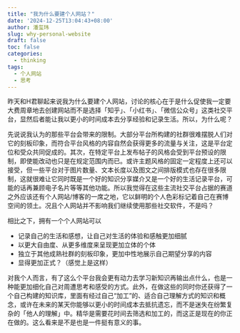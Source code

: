```yaml
---
title: "我为什么要建个人网站？"
date: '2024-12-25T13:04:43+08:00'
author: 潘玺玮
slug: why-personal-website
draft: false
toc: false
categories:
  - thinking
tags:
  - 个人网站
  - 思考
---
```

昨天和H君聊起来说我为什么要建个人网站，讨论的核心在于是什么促使我一定要大费周章地去创建网站而不是选择「知乎」、「小红书」、「微信公众号」这类社交平台，显然后者能让我以更小的时间成本去分享经验和记录生活。所以，为什么呢？

先说说我认为的那些平台会带来的限制。大部分平台所构建的社群很难摆脱人们对它的刻板印象，而符合平台风格的内容自然会获得更多的流量与关注，这是平台定位和受众共同促成的。其次，在特定平台上发布帖子的风格会受到平台预设的限制，即使能改动也只是在规定范围内而已。或许主题风格的固定一定程度上还可以接受，但一些平台对于图片数量、文本长度以及图文之间排版模式也存在很多限制，这就很难让它同时既是一个好的知识分享媒介又是一个好的生活记录平台，可能的话再兼顾电子名片等等其他功能。所以我觉得在这些主流社交平台占据的赛道之外应该还有个人网站/博客的一席之地，它以鲜明的个人色彩标记着自己在赛博空间的领土。况且个人网站并不影响我们继续使用那些社交软件，不是吗？

相比之下，拥有一个个人网站可以
- 记录自己的生活和感想，让自己对生活的体验和感触更加细腻
- 以更大自由度、从更多维度来呈现更加立体的个体
- 独立于其他成熟社群的刻板印象，更加中性地展示自己期望分享的内容
- 显得更加正式？（感觉上是这样）

对我个人而言，有了这么个平台我会更有动力去学习新知识再输出点什么，也是一种能更加细化自己对周遭思考和感受的方式。此外，在做这些的同时你还获得了一个自己构建的知识库，里面有经过自己“加工”的、适合自己理解方式的知识和概念，或许在未来的某天你能够以更小的时间成本去抵抗遗忘，而不是迷失在纷繁复杂的「他人的理解」中。精华是需要花时间去筛选和加工的，而这正是现在的你正在做的。这么看来是不是也是一件挺有意义的事。